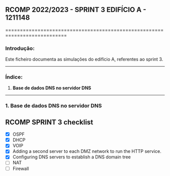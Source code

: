 ## RCOMP 2022/2023 - SPRINT 3 EDIFÍCIO A - 1211148 ##

===========================================================================

### Introdução: ###
Este ficheiro documenta as simulações do edifício A, referentes ao sprint 3.

------------------------------------------------------------------------------------------------------------------------------------------------------------

### Índice: ###
1. **Base de dados DNS no servidor DNS**

------------------------------------------------------------------------------------------------------------------------------------------------------------

### 1. Base de dados DNS no servidor DNS ###




## RCOMP SPRINT 3 checklist ##

* [x] OSPF
* [x] DHCP
* [x] VOIP
* [x] Adding a second server to each DMZ network to run the HTTP service.
* [x] Configuring DNS servers to establish a DNS domain tree
* [ ] NAT
* [ ] Firewall
